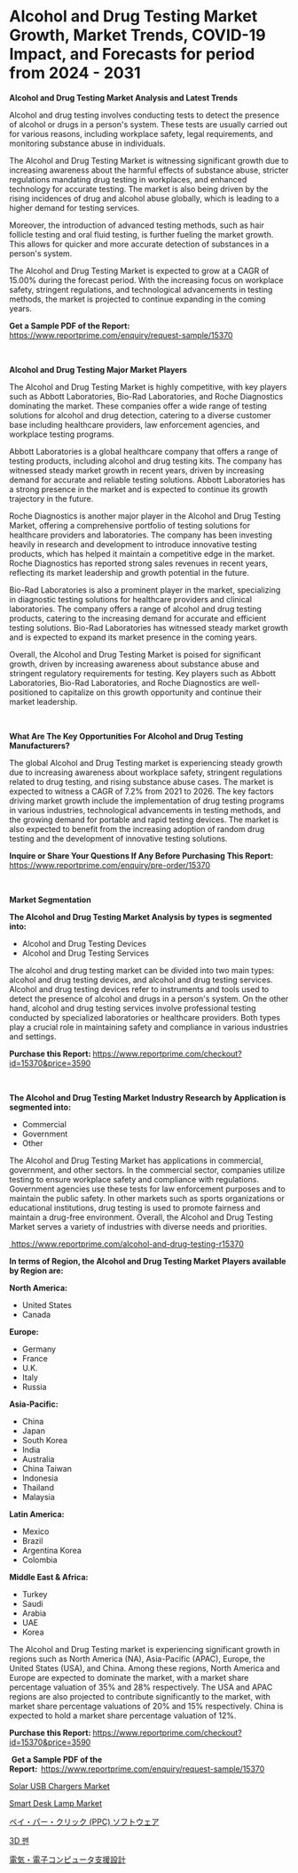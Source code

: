 <p><h1>Alcohol and Drug Testing Market Growth, Market Trends, COVID-19 Impact, and Forecasts for period from 2024 - 2031</h1></p><p><strong>Alcohol and Drug Testing Market Analysis and Latest Trends</strong></p>
<p><p>Alcohol and drug testing involves conducting tests to detect the presence of alcohol or drugs in a person's system. These tests are usually carried out for various reasons, including workplace safety, legal requirements, and monitoring substance abuse in individuals.</p><p>The Alcohol and Drug Testing Market is witnessing significant growth due to increasing awareness about the harmful effects of substance abuse, stricter regulations mandating drug testing in workplaces, and enhanced technology for accurate testing. The market is also being driven by the rising incidences of drug and alcohol abuse globally, which is leading to a higher demand for testing services.</p><p>Moreover, the introduction of advanced testing methods, such as hair follicle testing and oral fluid testing, is further fueling the market growth. This allows for quicker and more accurate detection of substances in a person's system.</p><p>The Alcohol and Drug Testing Market is expected to grow at a CAGR of 15.00% during the forecast period. With the increasing focus on workplace safety, stringent regulations, and technological advancements in testing methods, the market is projected to continue expanding in the coming years.</p></p>
<p><strong>Get a Sample PDF of the Report:&nbsp;</strong> <a href="https://www.reportprime.com/enquiry/request-sample/15370">https://www.reportprime.com/enquiry/request-sample/15370</a></p>
<p>&nbsp;</p>
<p><strong>Alcohol and Drug Testing Major Market Players</strong></p>
<p><p>The Alcohol and Drug Testing Market is highly competitive, with key players such as Abbott Laboratories, Bio-Rad Laboratories, and Roche Diagnostics dominating the market. These companies offer a wide range of testing solutions for alcohol and drug detection, catering to a diverse customer base including healthcare providers, law enforcement agencies, and workplace testing programs.</p><p>Abbott Laboratories is a global healthcare company that offers a range of testing products, including alcohol and drug testing kits. The company has witnessed steady market growth in recent years, driven by increasing demand for accurate and reliable testing solutions. Abbott Laboratories has a strong presence in the market and is expected to continue its growth trajectory in the future.</p><p>Roche Diagnostics is another major player in the Alcohol and Drug Testing Market, offering a comprehensive portfolio of testing solutions for healthcare providers and laboratories. The company has been investing heavily in research and development to introduce innovative testing products, which has helped it maintain a competitive edge in the market. Roche Diagnostics has reported strong sales revenues in recent years, reflecting its market leadership and growth potential in the future.</p><p>Bio-Rad Laboratories is also a prominent player in the market, specializing in diagnostic testing solutions for healthcare providers and clinical laboratories. The company offers a range of alcohol and drug testing products, catering to the increasing demand for accurate and efficient testing solutions. Bio-Rad Laboratories has witnessed steady market growth and is expected to expand its market presence in the coming years.</p><p>Overall, the Alcohol and Drug Testing Market is poised for significant growth, driven by increasing awareness about substance abuse and stringent regulatory requirements for testing. Key players such as Abbott Laboratories, Bio-Rad Laboratories, and Roche Diagnostics are well-positioned to capitalize on this growth opportunity and continue their market leadership.</p></p>
<p>&nbsp;</p>
<p><strong>What Are The Key Opportunities For Alcohol and Drug Testing Manufacturers?</strong></p>
<p><p>The global Alcohol and Drug Testing market is experiencing steady growth due to increasing awareness about workplace safety, stringent regulations related to drug testing, and rising substance abuse cases. The market is expected to witness a CAGR of 7.2% from 2021 to 2026. The key factors driving market growth include the implementation of drug testing programs in various industries, technological advancements in testing methods, and the growing demand for portable and rapid testing devices. The market is also expected to benefit from the increasing adoption of random drug testing and the development of innovative testing solutions.</p></p>
<p><strong>Inquire or Share Your Questions If Any Before Purchasing This Report:</strong> <a href="https://www.reportprime.com/enquiry/pre-order/15370">https://www.reportprime.com/enquiry/pre-order/15370</a></p>
<p>&nbsp;</p>
<p><strong>Market Segmentation</strong></p>
<p><strong>The Alcohol and Drug Testing Market Analysis by types is segmented into:</strong></p>
<p><ul><li>Alcohol and Drug Testing Devices</li><li>Alcohol and Drug Testing Services</li></ul></p>
<p><p>The alcohol and drug testing market can be divided into two main types: alcohol and drug testing devices, and alcohol and drug testing services. Alcohol and drug testing devices refer to instruments and tools used to detect the presence of alcohol and drugs in a person's system. On the other hand, alcohol and drug testing services involve professional testing conducted by specialized laboratories or healthcare providers. Both types play a crucial role in maintaining safety and compliance in various industries and settings.</p></p>
<p><strong>Purchase this Report:&nbsp;</strong><a href="https://www.reportprime.com/checkout?id=15370&price=3590">https://www.reportprime.com/checkout?id=15370&price=3590</a></p>
<p>&nbsp;</p>
<p><strong>The Alcohol and Drug Testing Market Industry Research by Application is segmented into:</strong></p>
<p><ul><li>Commercial</li><li>Government</li><li>Other</li></ul></p>
<p><p>The Alcohol and Drug Testing Market has applications in commercial, government, and other sectors. In the commercial sector, companies utilize testing to ensure workplace safety and compliance with regulations. Government agencies use these tests for law enforcement purposes and to maintain the public safety. In other markets such as sports organizations or educational institutions, drug testing is used to promote fairness and maintain a drug-free environment. Overall, the Alcohol and Drug Testing Market serves a variety of industries with diverse needs and priorities.</p></p>
<p><a href="https://www.reportprime.com/alcohol-and-drug-testing-r15370">&nbsp;https://www.reportprime.com/alcohol-and-drug-testing-r15370</a></p>
<p><strong>In terms of Region, the Alcohol and Drug Testing Market Players available by Region are:</strong></p>
<p>
    <p> <strong> North America: </strong>
        <ul>
            <li>United States</li>
            <li>Canada</li>
        </ul>
        </p> 
    <p> <strong> Europe: </strong>
        <ul>
            <li>Germany</li>
            <li>France</li>
            <li>U.K.</li>
            <li>Italy</li>
            <li>Russia</li>
        </ul>
        </p> 
    <p> <strong> Asia-Pacific: </strong>
        <ul>
            <li>China</li>
            <li>Japan</li>
            <li>South Korea</li>
            <li>India</li>
            <li>Australia</li>
            <li>China Taiwan</li>
            <li>Indonesia</li>
            <li>Thailand</li>
            <li>Malaysia</li>
        </ul>
        </p> 
    <p> <strong> Latin America: </strong>
        <ul>
            <li>Mexico</li>
            <li>Brazil</li>
            <li>Argentina Korea</li>
            <li>Colombia</li>
        </ul>
        </p> 
    <p> <strong> Middle East & Africa: </strong>
        <ul>
            <li>Turkey</li>
            <li>Saudi</li>
            <li>Arabia</li>
            <li>UAE</li>
            <li>Korea</li>
        </ul>
    </p>
    </p>
<p><p>The Alcohol and Drug Testing market is experiencing significant growth in regions such as North America (NA), Asia-Pacific (APAC), Europe, the United States (USA), and China. Among these regions, North America and Europe are expected to dominate the market, with a market share percentage valuation of 35% and 28% respectively. The USA and APAC regions are also projected to contribute significantly to the market, with market share percentage valuations of 20% and 15% respectively. China is expected to hold a market share percentage valuation of 12%.</p></p>
<p><strong>Purchase this Report: </strong><a href="https://www.reportprime.com/checkout?id=15370&price=3590">https://www.reportprime.com/checkout?id=15370&price=3590</a></p>
<p>&nbsp;<strong>Get a Sample PDF of the Report:&nbsp;&nbsp;</strong><a href="https://www.reportprime.com/enquiry/request-sample/15370">https://www.reportprime.com/enquiry/request-sample/15370</a></p>
<p><strong></strong></p>
<p><p><a href="https://www.linkedin.com/pulse/solar-usb-chargers-market-size-outlook-forecast-2024-2031-mileele-yo9we">Solar USB Chargers Market</a></p><p><a href="https://issuu.com/reportprime-2/docs/smart-desk-lamp-market-size-2030.pptx">Smart Desk Lamp Market</a></p><p><a href="https://github.com/kegley4963/Market-Research-Report-List-1/blob/main/971878881656.md">ペイ・パー・クリック (PPC) ソフトウェア</a></p><p><a href="https://github.com/AidenReinger/Market-Research-Report-List-1/blob/main/377976476079.md">3D 펜</a></p><p><a href="https://github.com/FrancoWeber2023/Market-Research-Report-List-1/blob/main/443989481657.md">電気・電子コンピュータ支援設計</a></p></p>